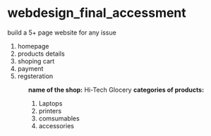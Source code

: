 # webdesign_final_accessment
build a 5+ page website for any issue
<ol>
<li>homepage</li>
<li>products details</li>
<li>shoping cart</li>
<li>payment</li>
<li>regsteration</li>
<ol>
<b>name of the shop:</b> Hi-Tech Glocery
<b>categories of products:</b> 
<ol>
  <li>Laptops</li>
  <li>printers</li>
  <li>comsumables</li>
  <li>accessories</li>
</ol>

